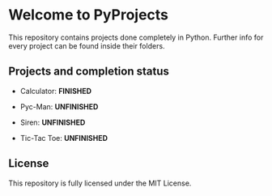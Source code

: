 # Welcome to PyProjects

This repository contains projects done completely in Python. Further info for every project can be found inside their folders.

## Projects and completion status

- Calculator: **FINISHED**

- Pyc-Man: **UNFINISHED**

- Siren: **UNFINISHED**

- Tic-Tac Toe: **UNFINISHED**

## License

This repository is fully licensed under the MIT License.